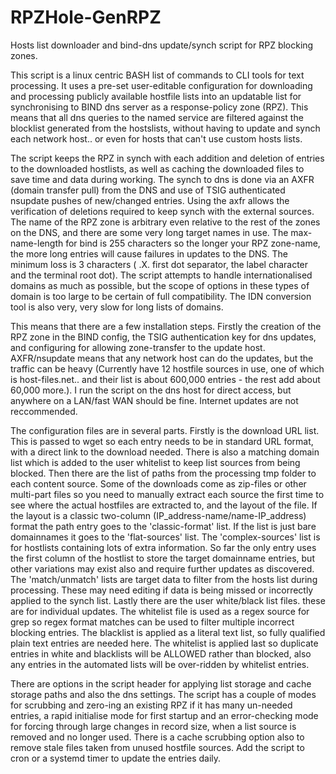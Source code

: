 # RPZHole-GenRPZ

Hosts list downloader and bind-dns update/synch script for RPZ blocking zones.

This script is a linux centric BASH list of commands to CLI tools for text processing. It uses a pre-set user-editable configuration for downloading and processing publicly available hostfile lists into an updatable list for synchronising to BIND dns server as a response-policy zone (RPZ). This means that all dns queries to the named service are filtered against the blocklist generated from the hostslists, without having to update and synch each network host.. or even for hosts that can't use custom hosts lists.

The script keeps the RPZ in synch with each addition and deletion of entries to the downloaded hostlists, as well as caching the downloaded files to save time and data during working. The synch to dns is done via an AXFR (domain transfer pull) from the DNS and use of TSIG authenticated nsupdate pushes of new/changed entries. Using the axfr allows the verification of deletions required to keep synch with the external sources. The name of the RPZ zone is arbitrary even relative to the rest of the zones on the DNS, and there are some very long target names in use. The max-name-length for bind is 255 characters so the longer your RPZ zone-name, the more long entries will cause failures in updates to the DNS. The minimum loss is 3 characters ( .X. first dot separator, the label character and the terminal root dot). The script attempts to handle internationalised domains as much as possible, but the scope of options in these types of domain is too large to be certain of full compatibility. The IDN conversion tool is also very, very slow for long lists of domains.

This means that there are a few installation steps. Firstly the creation of the RPZ zone in the BIND config, the TSIG authentication key for dns updates, and configuring for allowing zone-transfer to the update host. AXFR/nsupdate means that any network host can do the updates, but the traffic can be heavy (Currently have 12 hostfile sources in use, one of which is host-files.net.. and their list is about 600,000 entries - the rest add about 60,000 more.). I run the script on the dns host for direct access, but anywhere on a LAN/fast WAN should be fine. Internet updates are not reccommended.

The configuration files are in several parts. Firstly is the download URL list. This is passed to wget so each entry needs to be in standard URL format, with a direct link to the download needed. There is also a matching domain list which is added to the user whitelist to keep list sources from being blocked. Then there are the list of paths from the processing tmp folder to each content source. Some of the downloads come as zip-files or other multi-part files so you need to manually extract each source the first time to see where the actual hostfiles are extracted to, and the layout of the file. If the layout is a classic two-column (IP_address-name/name-IP_address) format the path entry goes to the 'classic-format' list. If the list is just bare domainnames it goes to the 'flat-sources' list. The 'complex-sources' list is for hostlists containing lots of extra information. So far the only entry uses the first column of the hostlist to store the target domainname entries, but other variations may exist also and require further updates as discovered. The 'match/unmatch' lists are target data to filter from the hosts list during processing. These may need editing if data is being missed or incorrectly applied to the synch list. Lastly there are the user white/black list files. these are for individual updates. The whitelist file is used as a regex source for grep so regex format matches can be used to filter multiple incorrect blocking entries. The blacklist is applied as a literal text list, so fully qualified plain text entries are needed here. The whitelist is applied last so duplicate entries in white and blacklists will be ALLOWED rather than blocked, also any entries in the automated lists will be over-ridden by whitelist entries.

There are options in the script header for applying list storage and cache storage paths and also the dns settings. The script has a couple of modes for scrubbing and zero-ing an existing RPZ if it has many un-needed entries, a rapid initialise mode for first startup and an error-checking mode for forcing through large changes in record size, when a list source is removed and no longer used. There is a cache scrubbing option also to remove stale files taken from unused hostfile sources. Add the script to cron or a systemd timer to update the entries daily.
